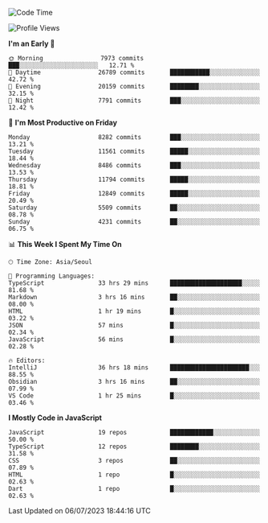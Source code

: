 <!--START_SECTION:waka-->
![Code Time](http://img.shields.io/badge/Code%20Time-5%2C142%20hrs%2023%20mins-blue)

![Profile Views](http://img.shields.io/badge/Profile%20Views-0-blue)

**I'm an Early 🐤** 

```text
🌞 Morning                7973 commits        ███░░░░░░░░░░░░░░░░░░░░░░   12.71 % 
🌆 Daytime                26789 commits       ███████████░░░░░░░░░░░░░░   42.72 % 
🌃 Evening                20159 commits       ████████░░░░░░░░░░░░░░░░░   32.15 % 
🌙 Night                  7791 commits        ███░░░░░░░░░░░░░░░░░░░░░░   12.42 % 
```
📅 **I'm Most Productive on Friday** 

```text
Monday                   8282 commits        ███░░░░░░░░░░░░░░░░░░░░░░   13.21 % 
Tuesday                  11561 commits       █████░░░░░░░░░░░░░░░░░░░░   18.44 % 
Wednesday                8486 commits        ███░░░░░░░░░░░░░░░░░░░░░░   13.53 % 
Thursday                 11794 commits       █████░░░░░░░░░░░░░░░░░░░░   18.81 % 
Friday                   12849 commits       █████░░░░░░░░░░░░░░░░░░░░   20.49 % 
Saturday                 5509 commits        ██░░░░░░░░░░░░░░░░░░░░░░░   08.78 % 
Sunday                   4231 commits        ██░░░░░░░░░░░░░░░░░░░░░░░   06.75 % 
```


📊 **This Week I Spent My Time On** 

```text
🕑︎ Time Zone: Asia/Seoul

💬 Programming Languages: 
TypeScript               33 hrs 29 mins      ████████████████████░░░░░   81.68 % 
Markdown                 3 hrs 16 mins       ██░░░░░░░░░░░░░░░░░░░░░░░   08.00 % 
HTML                     1 hr 19 mins        █░░░░░░░░░░░░░░░░░░░░░░░░   03.22 % 
JSON                     57 mins             █░░░░░░░░░░░░░░░░░░░░░░░░   02.34 % 
JavaScript               56 mins             █░░░░░░░░░░░░░░░░░░░░░░░░   02.28 % 

🔥 Editors: 
IntelliJ                 36 hrs 18 mins      ██████████████████████░░░   88.55 % 
Obsidian                 3 hrs 16 mins       ██░░░░░░░░░░░░░░░░░░░░░░░   07.99 % 
VS Code                  1 hr 25 mins        █░░░░░░░░░░░░░░░░░░░░░░░░   03.46 % 
```

**I Mostly Code in JavaScript** 

```text
JavaScript               19 repos            ████████████░░░░░░░░░░░░░   50.00 % 
TypeScript               12 repos            ████████░░░░░░░░░░░░░░░░░   31.58 % 
CSS                      3 repos             ██░░░░░░░░░░░░░░░░░░░░░░░   07.89 % 
HTML                     1 repo              █░░░░░░░░░░░░░░░░░░░░░░░░   02.63 % 
Dart                     1 repo              █░░░░░░░░░░░░░░░░░░░░░░░░   02.63 % 
```




 Last Updated on 06/07/2023 18:44:16 UTC
<!--END_SECTION:waka-->
